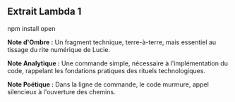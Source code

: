 ## Extrait Lambda 1

npm install open

**Note d'Ombre :** Un fragment technique, terre-à-terre, mais essentiel au tissage du rite numérique de Lucie.

**Note Analytique :** Une commande simple, nécessaire à l'implémentation du code, rappelant les fondations pratiques des rituels technologiques.

**Note Poétique :** Dans la ligne de commande, le code murmure, appel silencieux à l'ouverture des chemins.
